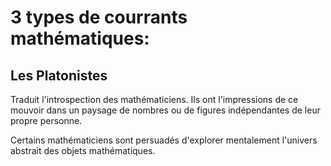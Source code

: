 # 3 types de courrants mathématiques:

## Les Platonistes

Traduit l'introspection des mathématiciens.
Ils ont l'impressions de ce mouvoir dans un paysage de nombres ou de
figures indépendantes de leur propre personne.

Certains mathématiciens sont persuadés d'explorer mentalement
l'univers abstrait des objets mathématiques.
